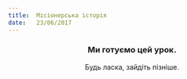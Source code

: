 ```yaml
---
title:  Місіонерська історія
date:   23/06/2017
---
```


### <center>Ми готуємо цей урок.</center>
<center>Будь ласка, зайдіть пізніше.</center>
